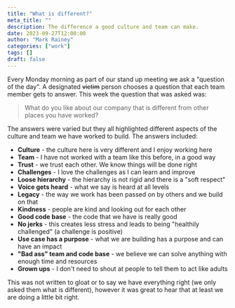 ```yaml
---
title: "What is different?"
meta_title: ""
description: The difference a good culture and team can make.
date: 2023-09-27T12:00:00
author: "Mark Rainey"
categories: ["work"]
tags: []
draft: false
---
```


Every Monday morning as part of our stand up meeting we ask a "question of the day". A designated ~~victim~~ person chooses a question that each team member gets to answer. This week the question that was asked was:

> What do you like about our company that is different from other places you have worked?


The answers were varied but they all highlighted different aspects of the culture and team we have worked to build. The answers included:

- **Culture** - the culture here is very different and I enjoy working here
- **Team** - I have not worked with a team like this before, in a good way
- **Trust** - we trust each other. We know things will be done right
- **Challenges** - I love the challenges as I can learn and improve 
- **Loose hierarchy** - the hierarchy is not rigid and there is a "soft respect"
- **Voice gets heard** - what we say is heard at all levels 
- **Legacy** - the way we work has been passed on by others and we build on that
- **Kindness** - people are kind and looking out for each other 
- **Good code base** - the code that we have is really good
- **No jerks** - this creates less stress and leads to being "healthily challenged" (a challenge is positive)
- **Use case has a purpose** - what we are building has a purpose and can have an impact 
- **"Bad ass" team and code base** - we believe we can solve anything with enough time and resources 
- **Grown ups** - I don't need to shout at people to tell them to act like adults

This was not written to gloat or to say we have everything right (we only asked them what is different), however it was great to hear that at least we are doing a little bit right.
